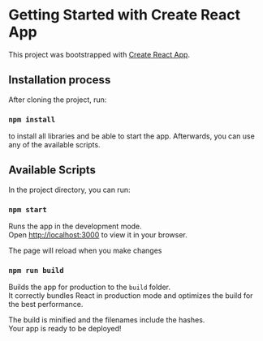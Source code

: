 # Getting Started with Create React App

This project was bootstrapped with [Create React App](https://github.com/facebook/create-react-app).

## Installation process

After cloning the project, run:

### `npm install`

to install all libraries and be able to start the app. Afterwards, you can use any of the available scripts.

## Available Scripts

In the project directory, you can run:

### `npm start`

Runs the app in the development mode.\
Open [http://localhost:3000](http://localhost:3000) to view it in your browser.

The page will reload when you make changes


### `npm run build`

Builds the app for production to the `build` folder.\
It correctly bundles React in production mode and optimizes the build for the best performance.

The build is minified and the filenames include the hashes.\
Your app is ready to be deployed!
